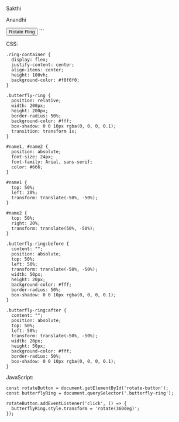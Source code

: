 <div class="ring-container">
  <div class="butterfly-ring">
    <p id="name1">Sakthi</p>
    <p id="name2">Anandhi</p>
  </div>
</div>
<button id="rotate-button">Rotate Ring</button>
```

CSS:

```
.ring-container {
  display: flex;
  justify-content: center;
  align-items: center;
  height: 100vh;
  background-color: #f0f0f0;
}

.butterfly-ring {
  position: relative;
  width: 200px;
  height: 200px;
  border-radius: 50%;
  background-color: #fff;
  box-shadow: 0 0 10px rgba(0, 0, 0, 0.1);
  transition: transform 1s;
}

#name1, #name2 {
  position: absolute;
  font-size: 24px;
  font-family: Arial, sans-serif;
  color: #666;
}

#name1 {
  top: 50%;
  left: 20%;
  transform: translate(-50%, -50%);
}

#name2 {
  top: 50%;
  right: 20%;
  transform: translate(50%, -50%);
}

.butterfly-ring:before {
  content: "";
  position: absolute;
  top: 50%;
  left: 50%;
  transform: translate(-50%, -50%);
  width: 50px;
  height: 20px;
  background-color: #fff;
  border-radius: 50%;
  box-shadow: 0 0 10px rgba(0, 0, 0, 0.1);
}

.butterfly-ring:after {
  content: "";
  position: absolute;
  top: 50%;
  left: 50%;
  transform: translate(-50%, -50%);
  width: 20px;
  height: 50px;
  background-color: #fff;
  border-radius: 50%;
  box-shadow: 0 0 10px rgba(0, 0, 0, 0.1);
}
```

JavaScript:

```
const rotateButton = document.getElementById('rotate-button');
const butterflyRing = document.querySelector('.butterfly-ring');

rotateButton.addEventListener('click', () => {
  butterflyRing.style.transform = 'rotate(360deg)';
});
```
